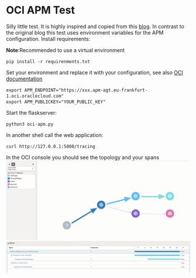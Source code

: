 # OCI APM Test

Silly little test. It is highly inspired and copied from this [blog](https://blogs.oracle.com/observability/post/oci-apm-python-tracing-v2).
In contrast to the original blog this test uses environment variables for the APM configuration.
Install requirements:

__Note__:Recommended to use a virtual environment
```shell
pip install -r requirenments.txt
```

Set your environment and replace it with your configuration, see also 
[OCI documentation](https://docs.oracle.com/en/cloud/paas/application-performance-monitoring/apmpy/#step_three)
```shell
export APM_ENDPOINT="https://xxx.apm-agt.eu-frankfurt-1.oci.oraclecloud.com"
export APM_PUBLICKEY="YOUR_PUBLIC_KEY"
```

Start the flaskserver:

```shell
python3 oci-apm.py
```

In another shell call the web application:

```shell
curl http://127.0.0.1:5000/tracing
```
In the OCI console you should see the topology and your spans
![](pics/topology.png)
![](pics/spans.png)
